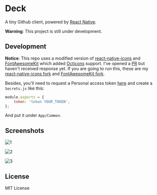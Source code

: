 Deck
====

A tiny Github client, powered by [React Native](https://github.com/facebook/react-native). 

**Warning**: This project is still under development.

Development
-----------

**Notice**: This repo uses a modified version of [react-native-icons](https://github.com/corymsmith/react-native-icons) and [FontAwesomeKit](https://github.com/PrideChung/FontAwesomeKit) which added [Octicons](http://octicons.github.com/) support. I've opened a [PR](https://github.com/PrideChung/FontAwesomeKit/pull/50) but haven't received response yet. If you are going to run this, these are my [react-native-icons fork](https://github.com/skyline75489/react-native-icons) and [FontAwesomeKit fork](https://github.com/skyline75489/FontAwesomeKit). 

Besides, you'll need to request a Personal access token [here](https://github.com/settings/tokens) and create a `Secrets.js` like this:

```javascript
module.exports = {
    token: 'token YOUR_TOKEN',
};
```

And put it under `App/Common`.


Screenshots
-----------

![1](./Screenshots/1.png)

![2](./Screenshots/2.png)

![3](./Screenshots/3.png)


License
-------

MIT License

